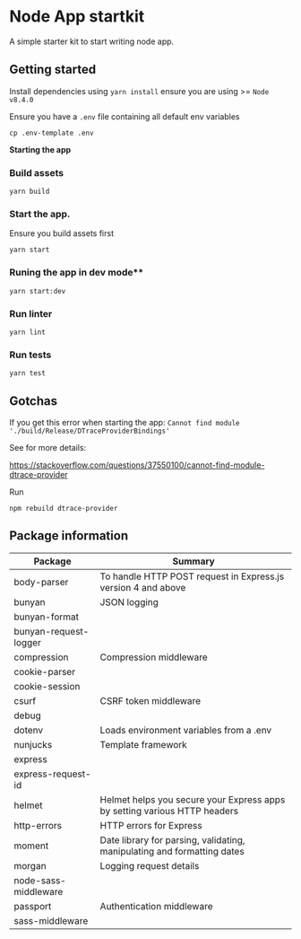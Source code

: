 # Node App startkit

A simple starter kit to start writing node app.


## Getting started
Install dependencies using `yarn install` ensure you are using >= `Node v8.4.0`

Ensure you have a `.env` file containing all default env variables

`cp .env-template .env`

**Starting the app**

### Build assets
`yarn build`

### Start the app.

Ensure you build assets first

`yarn start`

### Runing the app in dev mode**

`yarn start:dev`

### Run linter

`yarn lint`

### Run tests

`yarn test`


## Gotchas
If you get this error when starting the app:
`Cannot find module './build/Release/DTraceProviderBindings'`

See for more details:

https://stackoverflow.com/questions/37550100/cannot-find-module-dtrace-provider

Run

`npm rebuild dtrace-provider`

## Package information 

| Package | Summary | 
|---------|---------|
| body-parser | To handle HTTP POST request in Express.js version 4 and above |
| bunyan | JSON logging |
| bunyan-format |
| bunyan-request-logger |
| compression | Compression middleware | 
| cookie-parser | 
| cookie-session | 
| csurf | CSRF token middleware |
| debug | 
| dotenv | Loads environment variables from a .env | 
| nunjucks | Template framework |
| express | 
| express-request-id | 
| helmet | Helmet helps you secure your Express apps by setting various HTTP headers | 
| http-errors | HTTP errors for Express |
| moment | Date library for parsing, validating, manipulating and formatting dates |
| morgan | Logging request details | 
| node-sass-middleware | 
| passport | Authentication middleware | 
| sass-middleware | 